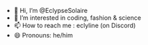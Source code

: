 - 👋 Hi, I’m @EclypseSolaire
- 👀 I’m interested in coding, fashion & science
- 📫 How to reach me : eclyline (on Discord)
- 😄 Pronouns: he/him

<!---
EclypseSolaire/EclypseSolaire is a ✨ special ✨ repository because its `README.md` (this file) appears on your GitHub profile.
You can click the Preview link to take a look at your changes.
--->
